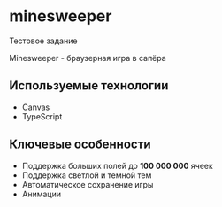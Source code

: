 # minesweeper

Тестовое задание

Minesweeper - браузерная игра в сапёра

## Используемые технологии

- Canvas
- TypeScript

## Ключевые особенности

- Поддержка больших полей до **100 000 000** ячеек
- Поддержка светлой и темной тем
- Автоматическое сохранение игры
- Анимации
